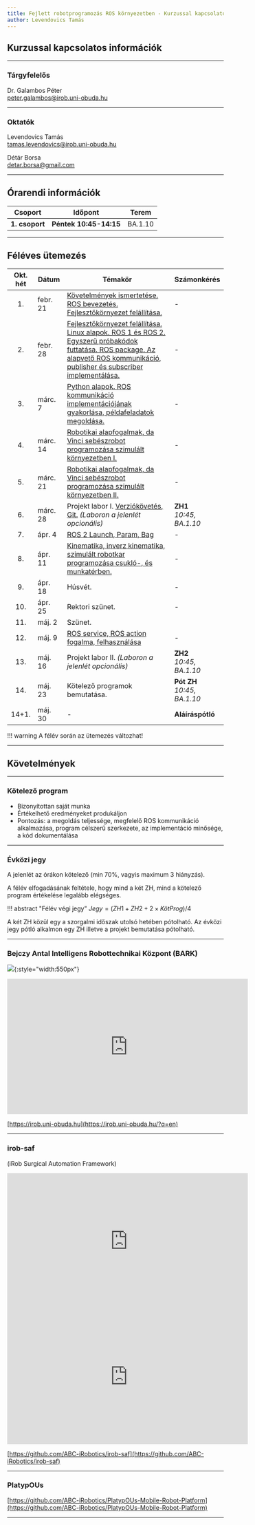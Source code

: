 ```yaml
---
title: Fejlett robotprogramozás ROS környezetben - Kurzussal kapcsolatos információk
author: Levendovics Tamás
---
```



## Kurzussal kapcsolatos információk

---
### Tárgyfelelős
Dr. Galambos Péter    
[peter.galambos@irob.uni-obuda.hu](mailto:peter.galambos@irob.uni-obuda.hu)

---

### Oktatók
Levendovics Tamás   
[tamas.levendovics@irob.uni-obuda.hu](mailto:tamas.levendovics@irob.uni-obuda.hu)

Détár Borsa    
[detar.borsa@gmail.com](mailto:detar.borsa@gmail.com)

---

## Órarendi információk


|    Csoport     | Időpont                | Terem   | 
|:--------------:|------------------------|---------|
| **1. csoport** | **Péntek 10:45-14:15** | BA.1.10 |



---

## Féléves ütemezés


| Okt. hét | Dátum    | Témakör                                                                                                                                                                                                       | Számonkérés                    |
|:--------:|----------|---------------------------------------------------------------------------------------------------------------------------------------------------------------------------------------------------------------|--------------------------------|
|    1.    | febr. 21 | [Követelmények ismertetése. ROS bevezetés. Fejlesztőkörnyezet felállítása.](01_system_setup.md)                                                                                                               | -                              |
|    2.    | febr. 28 | [Fejlesztőkörnyezet felállítása. Linux alapok. ROS 1 és ROS 2. Egyszerű próbakódok futtatása. ROS package. Az alapvető ROS kommunikáció, publisher és subscriber implementálása.](02_linux_ros_principles.md) | -                              |
|    3.    | márc. 7  | [Python alapok. ROS kommunikáció implementációjának gyakorlása, példafeladatok megoldása.](03_python_principles.md)                                                                                           | -                              |
|    4.    | márc. 14 | [Robotikai alapfogalmak, da Vinci sebészrobot programozása szimulált környezetben I.](04_da_vinci.md)                                                                                                         | -                              |
|    5.    | márc. 21 | [Robotikai alapfogalmak, da Vinci sebészrobot programozása szimulált környezetben II.](04_da_vinci.md)                                                                                                        | -                              |
|    6.    | márc. 28 | Projekt labor I. [Verziókövetés, Git.](05_git.md) *(Laboron a jelenlét opcionális)*                                                                                                                           | **ZH1** <br/>*10:45, BA.1.10*  |
|    7.    | ápr. 4   | [ROS 2 Launch, Param, Bag](06_roslaunch.md)                                                                                                                                                                   | -                              |
|    8.    | ápr. 11  | [Kinematika, inverz kinematika, szimulált robotkar programozása csukló-, és munkatérben.](07_robotics_principles.md)                                                                                          | -                              |
|    9.    | ápr. 18  | Húsvét.                                                                                                                                                                                                       | -                              |
|   10.    | ápr. 25  | Rektori szünet.                                                                                                                                                                                               | -                              |
|   11.    | máj. 2   | Szünet.                                                                                                                                                                                                       |                                | 
|   12.    | máj. 9   | [ROS service, ROS action fogalma, felhasználása](08_service_action.md)                                                                                                                                        | -                              |
|   13.    | máj. 16  | Projekt labor II. *(Laboron a jelenlét opcionális)*                                                                                                                                                                   | **ZH2** <br/>*10:45, BA.1.10*         |
|   14.    | máj. 23  | Kötelező programok bemutatása.                                                                                                                                                                                | **Pót ZH** <br/>*10:45, BA.1.10* |
|  14+1.   | máj. 30  | -                                                                                                                                                                                                             | **Aláíráspótló**               |


!!! warning
    A félév során az ütemezés változhat!

---


## Követelmények

---

### Kötelező program

- Bizonyítottan saját munka
- Értékelhető eredményeket produkáljon
- Pontozás: a megoldás teljessége, megfelelő ROS kommunikáció alkalmazása, program célszerű szerkezete, az implementáció minősége, a kód dokumentálása

---

### Évközi jegy

A jelenlét az órákon kötelező (min 70%, vagyis maximum 3 hiányzás).

A félév elfogadásának feltétele, hogy mind a két ZH, mind a kötelező program értékelése legalább elégséges.


!!! abstract "Félév végi jegy"
	$Jegy = (ZH1 + ZH2 + 2 \times KötProg) / 4$ 

A két ZH közül egy a szorgalmi időszak utolsó hetében pótolható. Az évközi jegy pótló alkalmon egy ZH illetve a projekt bemutatása pótolható.

---

### Bejczy Antal Intelligens Robottechnikai Központ (BARK)


![](img/bark_logo.png){:style="width:550px"}


<iframe width="560" height="315" src="https://www.youtube.com/embed/8XmKGWBV5Nw" title="YouTube video player" frameborder="0" allow="accelerometer; autoplay; clipboard-write; encrypted-media; gyroscope; picture-in-picture" allowfullscreen></iframe>


[https://irob.uni-obuda.hu](https://irob.uni-obuda.hu/?q=en)

---

### irob-saf

(iRob Surgical Automation Framework)

<iframe width="560" height="315" src="https://www.youtube.com/embed/d8aKvtvy1-4" title="YouTube video player" frameborder="0" allow="accelerometer; autoplay; clipboard-write; encrypted-media; gyroscope; picture-in-picture" allowfullscreen></iframe>

<iframe width="560" height="315" src="https://www.youtube.com/embed/7pB6zXom3k0" title="YouTube video player" frameborder="0" allow="accelerometer; autoplay; clipboard-write; encrypted-media; gyroscope; picture-in-picture" allowfullscreen></iframe>


[https://github.com/ABC-iRobotics/irob-saf](https://github.com/ABC-iRobotics/irob-saf)

---

### PlatypOUs

[https://github.com/ABC-iRobotics/PlatypOUs-Mobile-Robot-Platform](https://github.com/ABC-iRobotics/PlatypOUs-Mobile-Robot-Platform)

---

